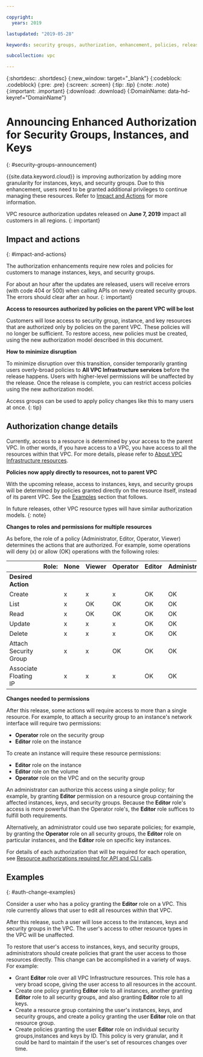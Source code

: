 ```yaml
---

copyright:
  years: 2019

lastupdated: "2019-05-28"

keywords: security groups, authorization, enhancement, policies, release, phase 2

subcollection: vpc

---
```


{:shortdesc: .shortdesc}
{:new_window: target="_blank"}
{:codeblock: .codeblock}
{:pre: .pre}
{:screen: .screen}
{:tip: .tip}
{:note: .note}
{:important: .important}
{:download: .download}
{:DomainName: data-hd-keyref="DomainName"}

# Announcing Enhanced Authorization for Security Groups, Instances, and Keys
{: #security-groups-announcement}

{{site.data.keyword.cloud}} is improving authorization by adding more granularity for instances, keys, and security groups. Due to this enhancement, users need to be granted additional privileges to continue managing these resources. Refer to [Impact and Actions](#impact-and-actions) for more information. 

VPC resource authorization updates released on **June 7, 2019** impact all customers in all regions.
{: important}

## Impact and actions
{: #impact-and-actions}

The authorization enhancements require new roles and policies for customers to manage instances, keys, and security groups.

For about an hour after the updates are released, users will receive errors (with code 404 or 500) when calling APIs on newly created security groups. The errors should clear after an hour.
{: important}

**Access to resources authorized by policies on the parent VPC will be lost**

Customers will lose access to security group, instance, and key resources that are authorized only by policies on the parent VPC. These policies will no longer be sufficient. To restore access, new policies must be created, using the new authorization model described in this document.

**How to minimize disruption**

To minimize disruption over this transition, consider temporarily granting users overly-broad policies to **All VPC Infrastructure services** before the release happens. Users with higher-level permissions will be unaffected by the release. Once the release is complete, you can restrict access policies using the new authorization model.

Access groups can be used to apply policy changes like this to many users at once.
{: tip}

## Authorization change details

Currently, access to a resource is determined by your access to the parent VPC. In other words, if you have access to a VPC, you have access to all the resources within that VPC. For more details, please refer to [About VPC Infrastructure resources](/docs/infrastructure/vpc?topic=vpc-about-vpc-infrastructure-resources).

**Policies now apply directly to resources, not to parent VPC**

With the upcoming release, access to instances, keys, and security groups will be determined by policies granted directly on the resource itself, instead of its parent VPC. See the [Examples](#auth-change-examples) section that follows.

In future releases, other VPC resource types will have similar authorization models.
{: note}

**Changes to roles and permissions for multiple resources**

As before, the role of a policy (Administrator, Editor, Operator, Viewer) determines the actions that are authorized. For example, some operations will deny (x) or allow (OK) operations with the following roles:


|  | **Role:**  | **None** | **Viewer** | **Operator** | **Editor** | **Administrator** |
|------|------|------|-------|-------|------|---------|
|**Desired Action** |  | | | | | |
| Create|  | x | x | x | OK | OK |
| List|  | x | OK | OK | OK | OK |
| Read|  | x | OK | OK | OK | OK |
|Update |  | x | x | x | OK | OK |
| Delete|  | x | x | x | OK | OK |
|Attach Security Group |  | x | x | OK | OK | OK |
|Associate Floating IP |  | x | x | x | OK | OK |


**Changes needed to permissions**

After this release, some actions will require access to more than a single resource. For example, to attach a security group to an instance's network interface will require two permissions:

* **Operator** role on the security group
* **Editor** role on the instance

To create an instance will require these resource permissions:

* **Editor** role on the instance
* **Editor** role on the volume
* **Operator** role on the VPC and on the security group


An administrator can authorize this access using a single policy; for example, by granting **Editor** permission on a resource group containing the affected instances, keys, and security groups. Because the **Editor** role's access is more powerful than the Operator role's, the **Editor** role suffices to fulfill both requirements.

Alternatively, an administrator could use two separate policies; for example, by granting the **Operator** role on all security groups, the **Editor** role on particular instances, and the **Editor** role on specific key instances.

For details of each authorization that will be required for each operation, see [Resource authorizations required for API and CLI calls](/docs/infrastructure/vpc?topic=vpc-resource-authorizations-required-for-api-and-cli-calls).

## Examples
{: #auth-change-examples}

Consider a user who has a policy granting the **Editor** role on a VPC. This role currently allows that user to edit all resources within that VPC.

After this release, such a user will lose access to the instances, keys and security groups in the VPC. The user's access to other resource types in the VPC will be unaffected.

To restore that user's access to instances, keys, and security groups, administrators should create policies that grant the user access to those resources directly. This change can be accomplished in a variety of ways. For example:

* Grant **Editor** role over all VPC Infrastructure resources. This role has a very broad scope, giving the user access to all resources in the account.
* Create one policy granting **Editor** role to all instances, another granting **Editor** role to all security groups, and also granting **Editor** role to all keys.
* Create a resource group containing the user's instances, keys, and security groups, and create a policy granting the user **Editor** role on that resource group.
* Create policies granting the user **Editor** role on individual security groups,instances and keys by ID. This policy is very granular, and it could be hard to maintain if the user's set of resources changes over time.
